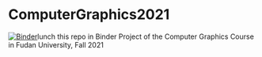 # ComputerGraphics2021
[![Binder](https://mybinder.org/badge_logo.svg)](https://mybinder.org/v2/gh/Farrrrland/ComputerGraphics2021/HEAD)lunch this repo in Binder
Project of the Computer Graphics Course in Fudan University, Fall 2021
